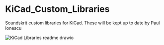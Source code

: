 # KiCad_Custom_Libraries
Soundskrit custom libraries for KiCad. These will be kept up to date by Paul Ionescu

![KiCad Libraries readme  drawio](https://github.com/SoundskritSoftware/Kicad_Libraries/assets/117863757/0dba2107-7964-44b5-9bf6-bcee5b6c8583)
